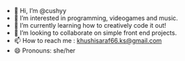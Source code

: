 - 👋 Hi, I’m @cushyy
- 👀 I’m interested in programming, videogames and music.
- 🌱 I’m currently learning how to creatively code it out!
- 💞️ I’m looking to collaborate on simple front end projects.
- 📫 How to reach me : khushisaraf66.ks@gmail.com
- 😄 Pronouns: she/her

<!---
cushyy/cushyy is a ✨ special ✨ repository because its `README.md` (this file) appears on your GitHub profile.
You can click the Preview link to take a look at your changes.
--->
